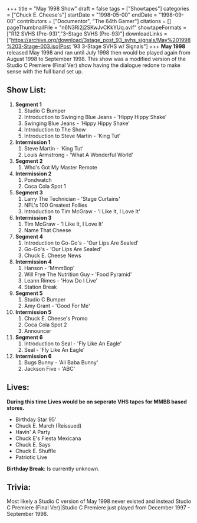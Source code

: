 +++
title = "May 1998 Show"
draft = false
tags = ["Showtapes"]
categories = ["Chuck E. Cheese's"]
startDate = "1998-05-00"
endDate = "1998-09-00"
contributors = ["Documentor", "The 64th Gamer"]
citations = []
pageThumbnailFile = "n6N3Ri2j2SKwJvCKkYUq.avif"
showtapeFormats = ["R12 SVHS (Pre-93)","3-Stage SVHS (Pre-93)"]
downloadLinks = ["https://archive.org/download/3stage_post_93_svhs_signals/May%201998%203-Stage-003.iso|Post '93 3-Stage SVHS w/ Signals"]
+++
**May 1998** released May 1998 and ran until July 1998 then would be played again from August 1998 to September 1998.
This show was a modified version of the Studio C Premiere (Final Ver) show having the dialogue redone to make sense with the full band set up.

## Show List:

1.  **Segment 1**
    1.  Studio C Bumper
    2.  Introduction to Swinging Blue Jeans - 'Hippy Hippy Shake'
    3.  Swinging Blue Jeans - 'Hippy Hippy Shake'
    4.  Introduction to The Show
    5.  Introduction to Steve Martin - 'King Tut'
2.  **Intermission 1**
    1.  Steve Martin - 'King Tut'
    2.  Louis Armstrong - 'What A Wonderful World'
3.  **Segment 2**
    1.  Who's Got My Master Remote
4.  **Intermission 2**
    1.  Pondwatch
    2.  Coca Cola Spot 1
5.  **Segment 3**
    1.  Larry The Technician - 'Stage Curtains'
    2.  NFL's 100 Greatest Follies
    3.  Introduction to Tim McGraw - 'I Like It, I Love It'
6.  **Intermission 3**
    1.  Tim McGraw - 'I Like It, I Love It'
    2.  Name That Cheese
7.  **Segment 4**
    1.  Introduction to Go-Go's - 'Our Lips Are Sealed'
    2.  Go-Go's - 'Our Lips Are Sealed'
    3.  Chuck E. Cheese News
8.  **Intermission 4**
    1.  Hanson - 'MmmBop'
    2.  Will Frye The Nutrition Guy - 'Food Pyramid'
    3.  Leann Rimes - 'How Do I Live'
    4.  Station Break
9.  **Segment 5**
    1.  Studio C Bumper
    2.  Amy Grant - 'Good For Me'
10. **Intermission 5**
    1.  Chuck E. Cheese's Promo
    2.  Coca Cola Spot 2
    3.  Announcer
11. **Segment 6**
    1.  Introduction to Seal - 'Fly Like An Eagle'
    2.  Seal - 'Fly Like An Eagle'
12. **Intermission 6**
    1.  Bugs Bunny - 'Ali Baba Bunny'
    2.  Jackson Five - 'ABC'

## Lives:

**During this time Lives would be on seperate VHS tapes for MMBB based stores.**

- Birthday Star 95'
- Chuck E. March (Reissued)
- Havin' A Party
- Chuck E's Fiesta Mexicana
- Chuck E. Says
- Chuck E. Shuffle
- Patriotic Live

**Birthday Break**: Is currently unknown.

## Trivia:

Most likely a Studio C version of May 1998 never existed and instead Studio C Premiere (Final Ver)|Studio C Premiere just played from December 1997 - September 1998.
